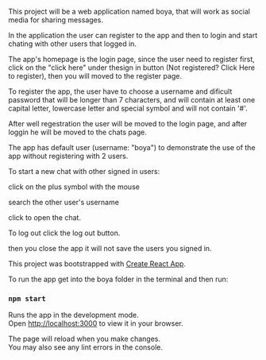 This project will be a web application named boya, that will work as social media for sharing messages.

In the application the user can register to the app and then to login and start chating with other users that logged in.

The app's homepage is the login page, since the user need to register first, click on the "click here" under thesign in
button (Not registered? Click Here to register), then you will moved to the register page.

To register the app, the user have to choose a username and dificult password that will be longer than 7 characters,
and will contain at least one capital letter, lowercase letter and special symbol and will not contain '#'.

After well regestration the user will be moved to the login page, and after loggin he will be moved to the chats page.

The app has default user (username: "boya") to demonstrate the use of the app without registering with 2 users.

To start a new chat with other signed in users:

click on the plus symbol with the mouse

search the other user's username

click to open the chat.

To log out click the log out button.

then you close the app it will not save the users you signed in.

This project was bootstrapped with [Create React App](https://github.com/facebook/create-react-app).

To run the app get into the boya folder in the terminal and then run:

### `npm start`

Runs the app in the development mode.\
Open [http://localhost:3000](http://localhost:3000) to view it in your browser.

The page will reload when you make changes.\
You may also see any lint errors in the console.

